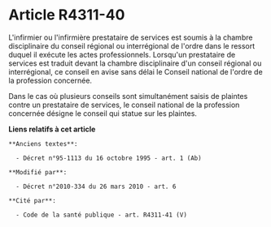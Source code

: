 # Article R4311-40

L'infirmier ou l'infirmière prestataire de services est soumis à la chambre disciplinaire du conseil régional ou
interrégional de l'ordre dans le ressort duquel il exécute les actes professionnels. Lorsqu'un prestataire de services est
traduit devant la chambre disciplinaire d'un conseil régional ou interrégional, ce conseil en avise sans délai le Conseil
national de l'ordre de la profession concernée. 

Dans le cas où plusieurs conseils sont simultanément saisis de plaintes contre un prestataire de services, le conseil
national de la profession concernée désigne le conseil qui statue sur les plaintes.

**Liens relatifs à cet article**

	**Anciens textes**:

	  - Décret n°95-1113 du 16 octobre 1995 - art. 1 (Ab)

	**Modifié par**:

	  - Décret n°2010-334 du 26 mars 2010 - art. 6

	**Cité par**:

	  - Code de la santé publique - art. R4311-41 (V)
